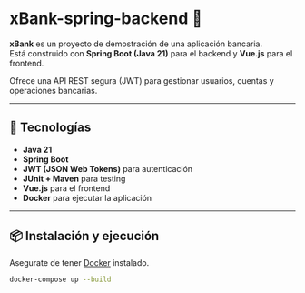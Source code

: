 # xBank-spring-backend 🏦

**xBank** es un proyecto de demostración de una aplicación bancaria.  
Está construido con **Spring Boot (Java 21)** para el backend y **Vue.js** para el frontend.

Ofrece una API REST segura (JWT) para gestionar usuarios, cuentas y operaciones bancarias.

---

## 🚀 Tecnologías

- **Java 21**
- **Spring Boot**
- **JWT (JSON Web Tokens)** para autenticación
- **JUnit + Maven** para testing
- **Vue.js** para el frontend
- **Docker** para ejecutar la aplicación

---

## 📦 Instalación y ejecución

Asegurate de tener [Docker](https://www.docker.com/) instalado.

```bash
docker-compose up --build